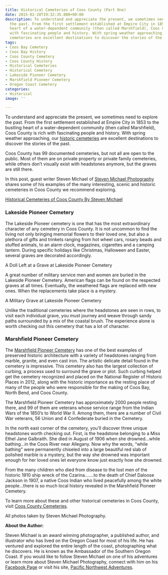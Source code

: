 ```yaml
---
title: Historical Cemeteries of Coos County (Part One)
date: 2015-02-28T19:32:35.000+00:00
description: To understand and appreciate the present, we sometimes need to explore
  the past. From the first settlement established at Empire City in 1853 to the bustling
  heart of a water-dependent community (then called Marshfield), Coos County is rich
  with fascinating people and history. With spring weather approaching, our historic
  cemeteries are excellent destinations to discover the stories of the past.
tags:
- Coos Bay Cemetery
- Coos Bay History
- Coos County Cemetery
- Coos County History
- Historical Cemeteries
- Historical Cemetery
- Lakeside Pioneer Cemetery
- Marshfield Pioneer Cemetery
- Oregon Coast Cemetery
categories:
- Historical
image: ''

---
```

To understand and appreciate the present, we sometimes need to explore the past. From the first settlement established at Empire City in 1853 to the bustling heart of a water-dependent community (then called Marshfield), Coos County is rich with fascinating people and history. With spring weather approaching, our <a href="http://www.findagrave.com/cgi-bin/fg.cgi?page=csr&CScnty=2210&CSsr=41&" target="_blank">historic cemeteries</a> are excellent destinations to discover the stories of the past.

Coos County has 99 documented cemeteries, but not all are open to the public. Most of them are on private property or private family cemeteries, while others don’t visually exist with headstones anymore, but the graves are still there.

In this post, guest writer Steven Michael of <a title="Steven Michael Facebook page" href="https://www.facebook.com/StevenMichaelPhotographyOregon?ref=br_tf" target="_blank">Steven Michael Photography </a>shares some of his examples of the many interesting, scenic and historic cemeteries in Coos County we recommend exploring.

<a title="Steven Michael Photography" href="https://www.facebook.com/StevenMichaelPhotographyOregon?ref=br_tf" target="_blank">Historical Cemeteries of Coos County By Steven Michael</a>

### Lakeside Pioneer Cemetery

The Lakeside Pioneer cemetery is one that has the most extraordinary character of any cemetery in Coos County. It is not uncommon to find the living not only bringing memorial flowers to their loved one, but also a plethora of gifts and trinkets ranging from hot wheel cars, rosary beads and stuffed animals, to an alarm clock, magazines, cigarettes and a camping lantern. During specific holidays like Christmas, Halloween and Easter, several graves are decorated accordingly.

<div id="attachment_65967" style="width: 564px" class="wp-caption aligncenter"> A Doll Left at a Grave at Lakeside Pioneer Cemetery </div>

A great number of military service men and women are buried in the Lakeside Pioneer Cemetery. American flags can be found on the respected graves at all times. Eventually, the weathered flags are replaced with new ones. When the replacements take place is a mystery.

<div id="attachment_65965" style="width: 666px" class="wp-caption aligncenter"> A Military Grave at Lakeside Pioneer Cemetery  </div>

Unlike the traditional cemeteries where the headstones are seen in rows, to visit each individual grave, you must journey and weave through sandy paths surrounded by a mix of the coastal brush. The experience alone is worth checking out this cemetery that has a lot of character.

### Marshfield Pioneer Cemetery

The <a href="https://sites.google.com/site/cbcemetery/" target="_blank">Marshfield Pioneer Cemetery</a> has one of the best examples of preserved historic architecture with a variety of headstones ranging from marble, granite, and even cast iron. The artistic delicate detail found in the cemetery is impressive. This cemetery also has the largest collection of curbing, a process used to surround the grave or plot. Such curbing helped get the cemetery recognized and placed on the National Register of Historic Places in 2012, along with the historic importance as the resting place of many of the people who were responsible for the making of Coos Bay, North Bend, and Coos County.

The Marshfield Pioneer Cemetery has approximately 2000 people resting there, and 99 of them are veterans whose service range from the Indian Wars of the 1850’s to World War II. Among them, there are a number of Civil War veterans, 56 Union and 4 Confederate buried in the Cemetery.

In the north east corner of the cemetery, you’ll discover three unique headstones worth checking out. First, is the headstone belonging to a Miss Ethel Jane Galbraith. She died in August of 1906 when she drowned…while bathing…in the Coos River near Allegany. Now why the words, “while bathing” were permanently chiseled into a large beautiful red slab of polished marble is a mystery, but the way she drowned was important enough for her loved ones let everyone know just exactly how she drowned.

From the many children who died from disease to the lost men of the historic 1910 ship wreck of the Czarina…….to the death of Chief Daloose Jackson in 1907, a native Coos Indian who lived peacefully among the white people…there is so much local history revealed in the Marshfield Pioneer Cemetery.

To learn more about these and other historical cemeteries in Coos County, visit <a href="http://www.weebly.com/weebly/apps/readDraft.php?draftId=684092303418805113&userId=25130218" target="_blank">Coos County Cemeteries</a>.

All photos taken by Steven Michael Photography.

**About the Author:**

Steven Michael is an award winning photographer, a published author, and illustrator who has lived on the Oregon Coast for most of his life. He has ventured and explored the entire length of the coast, photographing what he discovers. He is known as the Ambassador of the Southern Oregon Coast. If you would like to follow Steven Michael on one of his adventures or learn more about Steven Michael Photography, connect with him on his <a href="https://www.facebook.com/StevenMichaelPhotographyOregon" target="_blank">Facebook Page</a> or visit his site, <a href="http://pacificnorthwestadventures.weebly.com/" target="_blank">Pacific Northwest Adventures</a>.